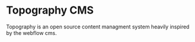 # Topography CMS

Topography is an open source content managment system heavily inspired by the webflow cms.